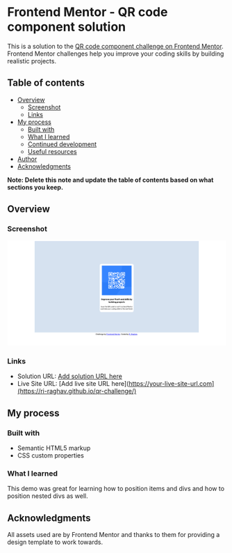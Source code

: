 # Frontend Mentor - QR code component solution

This is a solution to the [QR code component challenge on Frontend Mentor](https://www.frontendmentor.io/challenges/qr-code-component-iux_sIO_H). Frontend Mentor challenges help you improve your coding skills by building realistic projects. 

## Table of contents

- [Overview](#overview)
  - [Screenshot](#screenshot)
  - [Links](#links)
- [My process](#my-process)
  - [Built with](#built-with)
  - [What I learned](#what-i-learned)
  - [Continued development](#continued-development)
  - [Useful resources](#useful-resources)
- [Author](#author)
- [Acknowledgments](#acknowledgments)

**Note: Delete this note and update the table of contents based on what sections you keep.**

## Overview

### Screenshot

![](./screenshot.png)

### Links

- Solution URL: [Add solution URL here](https://github.com/Ri-Raghav/qr-challenge)
- Live Site URL: [Add live site URL here](https://your-live-site-url.com](https://ri-raghav.github.io/qr-challenge/)

## My process

### Built with

- Semantic HTML5 markup
- CSS custom properties

### What I learned

This demo was great for learning how to position items and divs and how to position nested divs as well. 


## Acknowledgments
All assets used are by Frontend Mentor and thanks to them for providing a design template to work towards.

